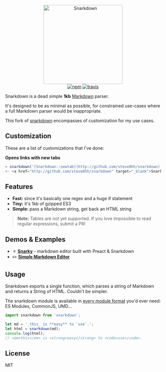 <p align="center">
  <img src="https://cdn.jsdelivr.net/emojione/assets/svg/1f63c.svg" width="256" height="256" alt="Snarkdown">
  <br>
  <a href="https://www.npmjs.org/package/snarkdown"><img src="https://img.shields.io/npm/v/snarkdown.svg?style=flat" alt="npm"></a> <a href="https://travis-ci.org/developit/snarkdown"><img src="https://travis-ci.org/developit/snarkdown.svg?branch=master" alt="travis"></a>
</p>


Snarkdown is a dead simple **1kb** [Markdown] parser.

It's designed to be as minimal as possible, for constrained use-cases where a full Markdown parser would be inappropriate.

This fork of [snarkdown](https://github.com/developit/snarkdown) encompasses of customization for my use cases.

## Customization

These are a list of customizations that I've done:

**Opens links with new tabs**

```javascript
> snarkdown('[Snarkdown::newtab](http://github.com/steve0hh/snarkdown)'))
<- <a href="http://github.com/steve0hh/snarkdown" target="_blank">Snarkdown</a>'
```

## Features

- **Fast:** since it's basically one regex and a huge if statement
- **Tiny:** it's 1kb of gzipped ES3
- **Simple:** pass a Markdown string, get back an HTML string

> **Note:** Tables are not yet supported. If you love impossible to read regular expressions, submit a PR!

## Demos & Examples

- ⚛️ [**Snarky**](https://snarky.surge.sh) - markdown editor built with Preact & Snarkdown
- ✏️ [**Simple Markdown Editor**](http://jsfiddle.net/developit/828w6t1x/)


## Usage

Snarkdown exports a single function, which parses a string of Markdown and returns a String of HTML. Couldn't be simpler.

The snarkdown module is available in [every module format](https://unpkg.com/snarkdown/dist/) you'd ever need: ES Modules, CommonJS, UMD...

```js
import snarkdown from 'snarkdown';

let md = '_this_ is **easy** to `use`.';
let html = snarkdown(md);
console.log(html);
// <em>this</em> is <strong>easy</strong> to <code>use</code>.
```


## License

MIT


[Markdown]: http://daringfireball.net/projects/markdown/
